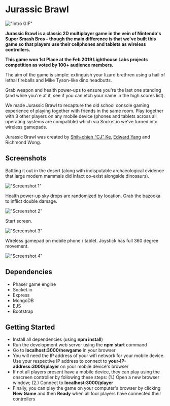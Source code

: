 # Jurassic Brawl

!["Intro GIF"](https://github.com/richmondwong/jurassic_brawl/blob/master/screenshots/one.gif)

**Jurassic Brawl is a classic 2D multiplayer game in the vein of Nintendo's Super Smash Bros - though the main difference is that we've built this game so that players use their cellphones and tablets as wireless controllers.** 

**This game won 1st Place at the Feb 2019 Lighthouse Labs projects competition as voted by 100+ audience members.**

The aim of the game is simple: extinguish your lizard brethren using a hail of lethal fireballs and Mike Tyson-like dino headbutts.

Grab weapon and health power-ups to ensure you're the last one standing (and while you're at it, see if you can etch your name in the high scores list).

We made Jurassic Brawl to recapture the old school console gaming experience of playing together with friends in the same room. Play together with 3 other players on any mobile device (phones and tablets across all operating systems are compatible) which via Socket.io we've turned into wireless gamepads.

Jurassic Brawl was created by [Shih-chieh “CJ” Ke](https://github.com/RayCJ87), [Edward Yang](https://github.com/edwardcode) and Richmond Wong.

## Screenshots

Battling it out in the desert (along with indisputable archaeological evidence that large modern mammals did infact co-exist alongside dinosaurs).

!["Screenshot 1"](https://github.com/richmondwong/jurassic_brawl/blob/master/screenshots/one.png)

Health power-up sky drops are randomized by location. Grab the bazooka to inflict double damage.

!["Screenshot 2"](https://github.com/richmondwong/jurassic_brawl/blob/master/screenshots/two.png)

Start screen.

!["Screenshot 3"](https://github.com/richmondwong/jurassic_brawl/blob/master/screenshots/start.png)

Wireless gamepad on mobile phone / tablet. Joystick has full 360 degree movement.

!["Screenshot 4"](https://github.com/richmondwong/jurassic_brawl/blob/master/screenshots/gamepad_one.png)

## Dependencies

- Phaser game engine
- Socket.io
- Express
- MongoDB
- EJS
- Bootstrap

## Getting Started

- Install all dependencies (using **npm install**)
- Run the development web server using the **npm start** command
- Go to **localhost:3000/newgame** in your browser
- You will need the IP address of your wifi network for your mobile device. Use your respective IP address to connect to **your-IP-address:3000/player** on your mobile device's browser
- If not all players present have a mobile device, they can play using the onscreen controller by following these steps: (1.) Open a new browser window; (2.) Connect to **localhost:3000/player**
- Finally, you can play the game on your computer's browser by clicking **New Game** and then **Ready** when all four players have connected their controllers
